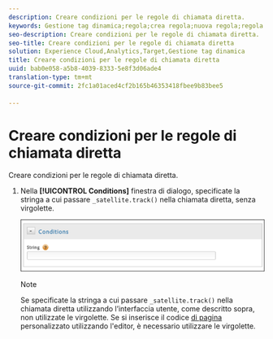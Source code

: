 ```yaml
---
description: Creare condizioni per le regole di chiamata diretta.
keywords: Gestione tag dinamica;regola;crea regola;nuova regola;regola chiamata diretta
seo-description: Creare condizioni per le regole di chiamata diretta.
seo-title: Creare condizioni per le regole di chiamata diretta
solution: Experience Cloud,Analytics,Target,Gestione tag dinamica
title: Creare condizioni per le regole di chiamata diretta
uuid: bab0e058-a5b8-4039-8333-5e8f3d06ade4
translation-type: tm+mt
source-git-commit: 2fc1a01aced4cf2b165b46353418fbee9b83bee5

---
```



# Creare condizioni per le regole di chiamata diretta

Creare condizioni per le regole di chiamata diretta.

1. Nella **[!UICONTROL Conditions]** finestra di dialogo, specificate la stringa a cui passare `_satellite.track()` nella chiamata diretta, senza virgolette.

   ![](assets/conditions-direct-call.png)

   >[!NOTE]
   >
   >Se specificate la stringa a cui passare `_satellite.track()` nella chiamata diretta utilizzando l’interfaccia utente, come descritto sopra, non utilizzate le virgolette. Se si inserisce il codice [di pagina](/help/implement/c-implement-with-dtm/c-aa-tool/customize-page-code.md) personalizzato utilizzando l'editor, è necessario utilizzare le virgolette.

